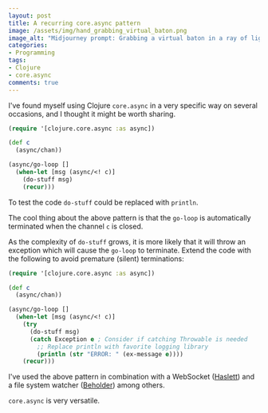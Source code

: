 ```yaml
---
layout: post
title: A recurring core.async pattern
image: /assets/img/hand_grabbing_virtual_baton.png
image_alt: "Midjourney prompt: Grabbing a virtual baton in a ray of light in sketch style in vibrant colors. Background is brimming with tech vibes, circuits and pulses."
categories:
- Programming
tags:
- Clojure
- core.async
comments: true
---
```


I've found myself using Clojure `core.async` in a very specific way on several
occasions, and I thought it might be worth sharing.

```clojure
(require '[clojure.core.async :as async])

(def c
  (async/chan))

(async/go-loop []
  (when-let [msg (async/<! c)]
    (do-stuff msg)
    (recur)))
```

To test the code `do-stuff` could be replaced with `println`.

The cool thing about the above pattern is that the `go-loop` is automatically
terminated when the channel `c` is closed.

As the complexity of `do-stuff` grows, it is more likely that it will throw an
exception which will cause the `go-loop` to terminate. Extend the code with the
following to avoid premature (silent) terminations:


```clojure
(require '[clojure.core.async :as async])

(def c
  (async/chan))

(async/go-loop []
  (when-let [msg (async/<! c)]
    (try
      (do-stuff msg)
      (catch Exception e ; Consider if catching Throwable is needed
        ;; Replace println with favorite logging library
        (println (str "ERROR: " (ex-message e))))
    (recur)))
```

I've used the above pattern in combination with a WebSocket ([Haslett][1]) and a
file system watcher ([Beholder][2]) among others.

[1]: https://github.com/weavejester/haslett
[2]: https://github.com/nextjournal/beholder


`core.async` is very versatile.
